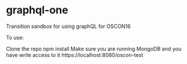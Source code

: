 # graphql-one
Transition sandbox for using graphQL for OSCON16

To use:

Clone the repo
    npm install
Make sure you are running MongoDB and you have write access to it
    https://localhost:8080/oscon-test
